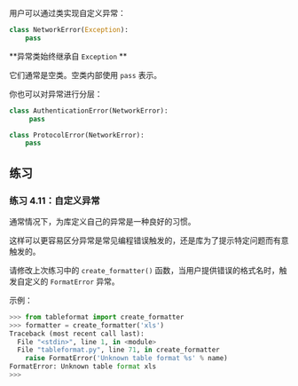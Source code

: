 

用户可以通过类实现自定义异常：

```python
class NetworkError(Exception):
    pass
```

**异常类始终继承自 `Exception` **

它们通常是空类。空类内部使用 `pass`  表示。

你也可以对异常进行分层：

```python
class AuthenticationError(NetworkError):
     pass

class ProtocolError(NetworkError):
    pass
```

## 练习

### 练习 4.11：自定义异常

通常情况下，为库定义自己的异常是一种良好的习惯。

这样可以更容易区分异常是常见编程错误触发的，还是库为了提示特定问题而有意触发的。

请修改上次练习中的 `create_formatter()` 函数，当用户提供错误的格式名时，触发自定义的 `FormatError` 异常。

示例：

```python
>>> from tableformat import create_formatter
>>> formatter = create_formatter('xls')
Traceback (most recent call last):
  File "<stdin>", line 1, in <module>
  File "tableformat.py", line 71, in create_formatter
    raise FormatError('Unknown table format %s' % name)
FormatError: Unknown table format xls
>>>
```
